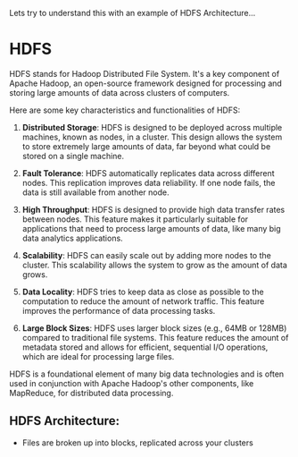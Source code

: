 Lets try to understand this with an example of HDFS Architecture...

# HDFS

HDFS stands for Hadoop Distributed File System. It's a key component of Apache Hadoop, an open-source framework designed for processing and storing large amounts of data across clusters of computers.

Here are some key characteristics and functionalities of HDFS:

1. **Distributed Storage**: HDFS is designed to be deployed across multiple machines, known as nodes, in a cluster. This design allows the system to store extremely large amounts of data, far beyond what could be stored on a single machine.

2. **Fault Tolerance**: HDFS automatically replicates data across different nodes. This replication improves data reliability. If one node fails, the data is still available from another node.

3. **High Throughput**: HDFS is designed to provide high data transfer rates between nodes. This feature makes it particularly suitable for applications that need to process large amounts of data, like many big data analytics applications.

4. **Scalability**: HDFS can easily scale out by adding more nodes to the cluster. This scalability allows the system to grow as the amount of data grows.

5. **Data Locality**: HDFS tries to keep data as close as possible to the computation to reduce the amount of network traffic. This feature improves the performance of data processing tasks.

6. **Large Block Sizes**: HDFS uses larger block sizes (e.g., 64MB or 128MB) compared to traditional file systems. This feature reduces the amount of metadata stored and allows for efficient, sequential I/O operations, which are ideal for processing large files.

HDFS is a foundational element of many big data technologies and is often used in conjunction with Apache Hadoop's other components, like MapReduce, for distributed data processing.

## HDFS Architecture:

- Files are broken up into blocks, replicated across your clusters